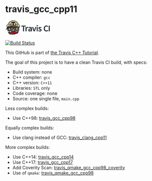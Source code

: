 # travis_gcc_cpp11

[![Travis CI logo](TravisCI.png)](https://travis-ci.org)

[![Build Status](https://travis-ci.org/richelbilderbeek/travis_gcc_cpp11.svg?branch=master)](https://travis-ci.org/richelbilderbeek/travis_gcc_cpp11)

This GitHub is part of [the Travis C++ Tutorial](https://github.com/richelbilderbeek/travis_cpp_tutorial).

The goal of this project is to have a clean Travis CI build, with specs:

 * Build system: none
 * C++ compiler: `gcc`
 * C++ version: `C++11`
 * Libraries: `STL` only
 * Code coverage: none
 * Source: one single file, `main.cpp`

Less complex builds:

 * Use C++98: [travis_gcc_cpp98](https://www.github.com/richelbilderbeek/travis_gcc_cpp98)

Equally complex builds:

 * Use clang instead of GCC: [travis_clang_cpp11](https://www.github.com/richelbilderbeek/travis_clang_cpp11)

More complex builds:

 * Use C++14: [travis_gcc_cpp14](https://www.github.com/richelbilderbeek/travis_gcc_cpp14)
 * Use C++17: [travis_gcc_cpp17](https://www.github.com/richelbilderbeek/travis_gcc_cpp17)
 * Add Coverity Scan: [travis_qmake_gcc_cpp98_coverity](https://www.github.com/richelbilderbeek/travis_qmake_gcc_cpp98_coverity)
 * Use of `qmake`: [travis_qmake_gcc_cpp98](https://www.github.com/richelbilderbeek/travis_qmake_gcc_cpp98)
